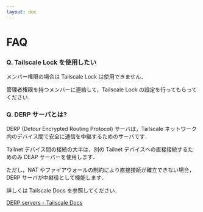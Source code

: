 ```yaml
---
layout: doc
---
```


# FAQ

### Q. Tailscale Lock を使用したい

メンバー権限の場合は Tailscale Lock は使用できません．

管理者権限を持つメンバーに連絡して，Tailscale Lock の設定を行ってもらってください．

### Q. DERP サーバとは?

DERP (Detour Encrypted Routing Protocol) サーバは，Tailscale ネットワーク内のデバイス間で安全に通信を中継するためのサーバです．

Tailnet デバイス間の接続の大半は，別の Tailnet デバイスへの直接接続するためのみ DEAP サーバーを使用します．

ただし，NAT やファイアウォールの制約により直接接続が確立できない場合，DERP サーバが中継役として機能します．

詳しくは Tailscale Docs を参照してください．

[DERP servers - Tailscale Docs](https://tailscale.com/kb/1232/derp-servers)
